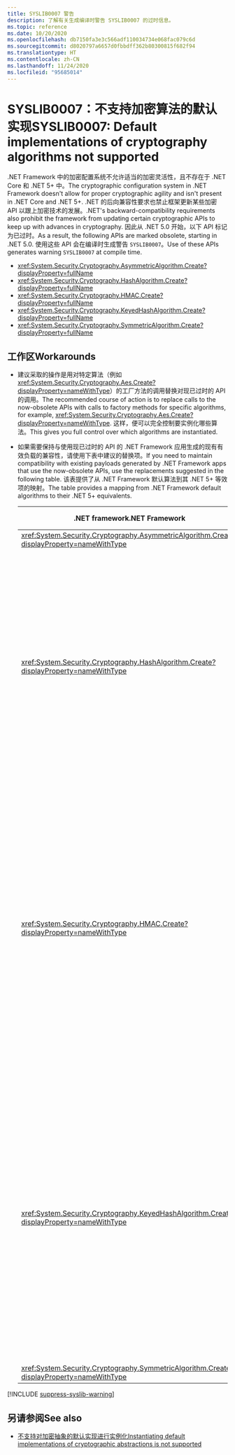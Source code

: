 ```yaml
---
title: SYSLIB0007 警告
description: 了解有关生成编译时警告 SYSLIB0007 的过时信息。
ms.topic: reference
ms.date: 10/20/2020
ms.openlocfilehash: db7150fa3e3c566adf110034734e068fac079c6d
ms.sourcegitcommit: d8020797a6657d0fbbdff362b80300815f682f94
ms.translationtype: HT
ms.contentlocale: zh-CN
ms.lasthandoff: 11/24/2020
ms.locfileid: "95685014"
---
```

# <a name="syslib0007-default-implementations-of-cryptography-algorithms-not-supported"></a><span data-ttu-id="0fa46-103">SYSLIB0007：不支持加密算法的默认实现</span><span class="sxs-lookup"><span data-stu-id="0fa46-103">SYSLIB0007: Default implementations of cryptography algorithms not supported</span></span>

<span data-ttu-id="0fa46-104">.NET Framework 中的加密配置系统不允许适当的加密灵活性，且不存在于 .NET Core 和 .NET 5+ 中。</span><span class="sxs-lookup"><span data-stu-id="0fa46-104">The cryptographic configuration system in .NET Framework doesn't allow for proper cryptographic agility and isn't present in .NET Core and .NET 5+.</span></span> <span data-ttu-id="0fa46-105">.NET 的后向兼容性要求也禁止框架更新某些加密 API 以跟上加密技术的发展。</span><span class="sxs-lookup"><span data-stu-id="0fa46-105">.NET's backward-compatibility requirements also prohibit the framework from updating certain cryptographic APIs to keep up with advances in cryptography.</span></span> <span data-ttu-id="0fa46-106">因此从 .NET 5.0 开始，以下 API 标记为已过时。</span><span class="sxs-lookup"><span data-stu-id="0fa46-106">As a result, the following APIs are marked obsolete, starting in .NET 5.0.</span></span> <span data-ttu-id="0fa46-107">使用这些 API 会在编译时生成警告 `SYSLIB0007`。</span><span class="sxs-lookup"><span data-stu-id="0fa46-107">Use of these APIs generates warning `SYSLIB0007` at compile time.</span></span>

- <xref:System.Security.Cryptography.AsymmetricAlgorithm.Create?displayProperty=fullName>
- <xref:System.Security.Cryptography.HashAlgorithm.Create?displayProperty=fullName>
- <xref:System.Security.Cryptography.HMAC.Create?displayProperty=fullName>
- <xref:System.Security.Cryptography.KeyedHashAlgorithm.Create?displayProperty=fullName>
- <xref:System.Security.Cryptography.SymmetricAlgorithm.Create?displayProperty=fullName>

## <a name="workarounds"></a><span data-ttu-id="0fa46-108">工作区</span><span class="sxs-lookup"><span data-stu-id="0fa46-108">Workarounds</span></span>

- <span data-ttu-id="0fa46-109">建议采取的操作是用对特定算法（例如 <xref:System.Security.Cryptography.Aes.Create?displayProperty=nameWithType>）的工厂方法的调用替换对现已过时的 API 的调用。</span><span class="sxs-lookup"><span data-stu-id="0fa46-109">The recommended course of action is to replace calls to the now-obsolete APIs with calls to factory methods for specific algorithms, for example, <xref:System.Security.Cryptography.Aes.Create?displayProperty=nameWithType>.</span></span> <span data-ttu-id="0fa46-110">这样，便可以完全控制要实例化哪些算法。</span><span class="sxs-lookup"><span data-stu-id="0fa46-110">This gives you full control over which algorithms are instantiated.</span></span>

- <span data-ttu-id="0fa46-111">如果需要保持与使用现已过时的 API 的 .NET Framework 应用生成的现有有效负载的兼容性，请使用下表中建议的替换项。</span><span class="sxs-lookup"><span data-stu-id="0fa46-111">If you need to maintain compatibility with existing payloads generated by .NET Framework apps that use the now-obsolete APIs, use the replacements suggested in the following table.</span></span> <span data-ttu-id="0fa46-112">该表提供了从 .NET Framework 默认算法到其 .NET 5+ 等效项的映射。</span><span class="sxs-lookup"><span data-stu-id="0fa46-112">The table provides a mapping from .NET Framework default algorithms to their .NET 5+ equivalents.</span></span>

  | <span data-ttu-id="0fa46-113">.NET framework</span><span class="sxs-lookup"><span data-stu-id="0fa46-113">.NET Framework</span></span> | <span data-ttu-id="0fa46-114">.NET Core/.NET 5.0+ 兼容替换项</span><span class="sxs-lookup"><span data-stu-id="0fa46-114">.NET Core / .NET 5.0+ compatible replacement</span></span> | <span data-ttu-id="0fa46-115">备注</span><span class="sxs-lookup"><span data-stu-id="0fa46-115">Remarks</span></span> |
  | - | - | - |
  | <xref:System.Security.Cryptography.AsymmetricAlgorithm.Create?displayProperty=nameWithType> | <xref:System.Security.Cryptography.RSA.Create?displayProperty=nameWithType> | |
  | <xref:System.Security.Cryptography.HashAlgorithm.Create?displayProperty=nameWithType> | <xref:System.Security.Cryptography.SHA1.Create?displayProperty=nameWithType> | <span data-ttu-id="0fa46-116">SHA-1 算法被认为已无效。</span><span class="sxs-lookup"><span data-stu-id="0fa46-116">The SHA-1 algorithm is considered broken.</span></span> <span data-ttu-id="0fa46-117">如果可能，请考虑使用更强大的算法。</span><span class="sxs-lookup"><span data-stu-id="0fa46-117">Consider using a stronger algorithm if possible.</span></span> <span data-ttu-id="0fa46-118">请咨询安全顾问以获取进一步的指导。</span><span class="sxs-lookup"><span data-stu-id="0fa46-118">Consult your security advisor for further guidance.</span></span> |
  | <xref:System.Security.Cryptography.HMAC.Create?displayProperty=nameWithType> | <xref:System.Security.Cryptography.HMACSHA1.%23ctor> | <span data-ttu-id="0fa46-119">对于大多数新式应用程序，不建议使用 HMACSHA1 算法。</span><span class="sxs-lookup"><span data-stu-id="0fa46-119">The HMACSHA1 algorithm is discouraged for most modern applications.</span></span> <span data-ttu-id="0fa46-120">如果可能，请考虑使用更强大的算法。</span><span class="sxs-lookup"><span data-stu-id="0fa46-120">Consider using a stronger algorithm if possible.</span></span> <span data-ttu-id="0fa46-121">请咨询安全顾问以获取进一步的指导。</span><span class="sxs-lookup"><span data-stu-id="0fa46-121">Consult your security advisor for further guidance.</span></span> |
  | <xref:System.Security.Cryptography.KeyedHashAlgorithm.Create?displayProperty=nameWithType> | <xref:System.Security.Cryptography.HMACSHA1.%23ctor> | <span data-ttu-id="0fa46-122">对于大多数新式应用程序，不建议使用 HMACSHA1 算法。</span><span class="sxs-lookup"><span data-stu-id="0fa46-122">The HMACSHA1 algorithm is discouraged for most modern applications.</span></span> <span data-ttu-id="0fa46-123">如果可能，请考虑使用更强大的算法。</span><span class="sxs-lookup"><span data-stu-id="0fa46-123">Consider using a stronger algorithm if possible.</span></span> <span data-ttu-id="0fa46-124">请咨询安全顾问以获取进一步的指导。</span><span class="sxs-lookup"><span data-stu-id="0fa46-124">Consult your security advisor for further guidance.</span></span> |
  | <xref:System.Security.Cryptography.SymmetricAlgorithm.Create?displayProperty=nameWithType> | <xref:System.Security.Cryptography.Aes.Create?displayProperty=nameWithType> |

[!INCLUDE [suppress-syslib-warning](../../../includes/suppress-syslib-warning.md)]

## <a name="see-also"></a><span data-ttu-id="0fa46-125">另请参阅</span><span class="sxs-lookup"><span data-stu-id="0fa46-125">See also</span></span>

- [<span data-ttu-id="0fa46-126">不支持对加密抽象的默认实现进行实例化</span><span class="sxs-lookup"><span data-stu-id="0fa46-126">Instantiating default implementations of cryptographic abstractions is not supported</span></span>](cryptography/5.0/instantiating-default-implementations-of-cryptographic-abstractions-not-supported.md)
